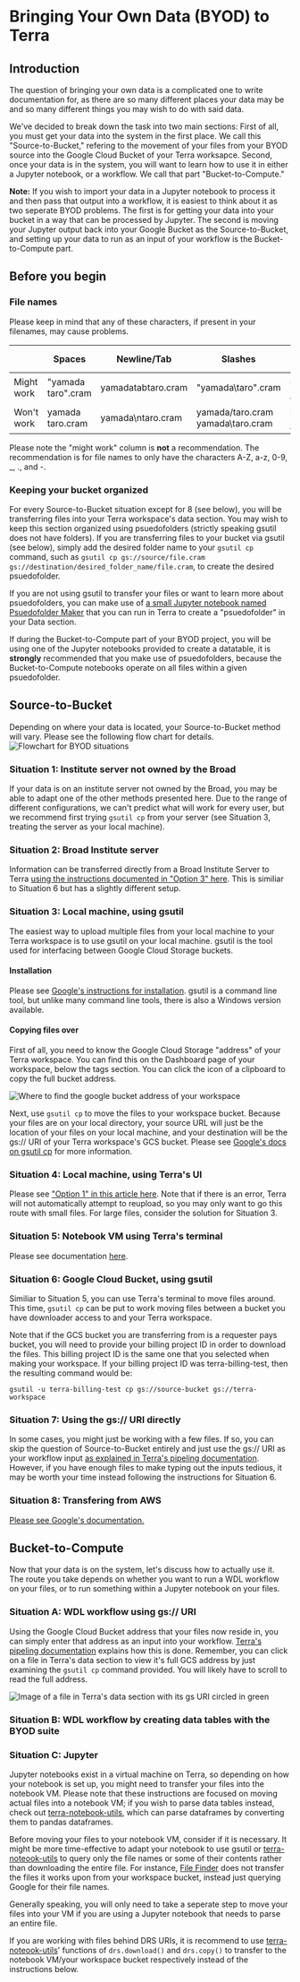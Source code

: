 # Bringing Your Own Data (BYOD) to Terra
## Introduction
The question of bringing your own data is a complicated one to write documentation for, as there are so many different places your data may be and so many different things you may wish to do with said data.

We've decided to break down the task into two main sections: First of all, you must get your data into the system in the first place. We call this "Source-to-Bucket," refering to the movement of your files from your BYOD source into the Google Cloud Bucket of your Terra worksapce. Second, once your data is in the system, you will want to learn how to use it in either a Jupyter notebook, or a workflow. We call that part "Bucket-to-Compute."

**Note:** If you wish to import your data in a Jupyter notebook to process it and then pass that output into a workflow, it is easiest to think about it as two seperate BYOD problems. The first is for getting your data into your bucket in a way that can be processed by Jupyter. The second is moving your Jupyter output back into your Google Bucket as the Source-to-Bucket, and setting up your data to run as an input of your workflow is the Bucket-to-Compute part.

## Before you begin
### File names
Please keep in mind that any of these characters, if present in your filenames, may cause problems.

|            | Spaces             | Newline/Tab  | Slashes                           | Non-ascii      |
|------------|--------------------|-------------------|-----------------------------------|----------------|
| Might work | "yamada taro".cram |   yamadatabtaro.cram      | "yamada\taro".cram                | 山田太郎.cram  |
| Won't work | yamada taro.cram   | yamada\ntaro.cram | yamada/taro.cram yamada\taro.cram | 山田 太郎.cram |

Please note the "might work" column is **not** a recommendation. The recommendation is for file names to only have the characters A-Z, a-z, 0-9, _, ., and -.

### Keeping your bucket organized
For every Source-to-Bucket situation except for 8 (see below), you will be transferring files into your Terra workspace's data section. You may wish to keep this section organized using psuedofolders (strictly speaking gsutil does not have folders). If you are transferring files to your bucket via gsutil (see below), simply add the desired folder name to your `gsutil cp` command, such as `gsutil cp gs://source/file.cram gs://destination/desired_folder_name/file.cram`, to create the desired psuedofolder.

If you are not using gsutil to transfer your files or want to learn more about psuedofolders, you can make use of [a small Jupyter notebook named Psuedofolder Maker](https://github.com/DataBiosphere/BYOD-to-Terra/blob/master/Psuedofolder%20Maker.py) that you can run in Terra to create a "psuedofolder" in your Data section. 

If during the Bucket-to-Compute part of your BYOD project, you will be using one of the Jupyter notebooks provided to create a datatable, it is **strongly** recommended that you make use of psuedofolders, because the Bucket-to-Compute notebooks operate on all files within a given psuedofolder.

## Source-to-Bucket
Depending on where your data is located, your Source-to-Bucket method will vary. Please see the following flow chart for details.
![Flowchart for BYOD situations](https://raw.githubusercontent.com/DataBiosphere/BYOD-to-Terra/anvil/BYOD%20-%20Anvil%20numbered.png)

### Situation 1: Institute server not owned by the Broad
If your data is on an institute server not owned by the Broad, you may be able to adapt one of the other methods presented here. Due to the range of different configurations, we can't predict what will work for every user, but we recommend first trying `gsutil cp` from your server (see Situation 3, treating the server as your local machine).

### Situation 2: Broad Institute server
Information can be transferred directly from a Broad Institute Server to Terra [using the instructions documented in "Option 3" here](https://support.terra.bio/hc/en-us/articles/360024056512-Uploading-to-a-workspace-Google-bucket). This is similiar to Situation 6 but has a slightly different setup.

### Situation 3: Local machine, using gsutil
The easiest way to upload multiple files from your local machine to your Terra workspace is to use gsutil on your local machine. gsutil is the tool used for interfacing between Google Cloud Storage buckets.

#### Installation
Please see [Google's instructions for installation](https://cloud.google.com/storage/docs/gsutil_install). gsutil is a command line tool, but unlike many command line tools, there is also a Windows version available.

#### Copying files over
First of all, you need to know the Google Cloud Storage "address" of your Terra workspace. You can find this on the Dashboard page of your workspace, below the tags section. You can click the icon of a clipboard to copy the full bucket address.

![Where to find the google bucket address of your workspace](https://github.com/aofarrel/tutorials/blob/master/google_bucket_resized.png?raw=true)

Next, use `gsutil cp` to move the files to your workspace bucket. Because your files are on your local directory, your source URL will just be the location of your files on your local machine, and your destination will be the gs:// URI of your Terra workspace's GCS bucket. Please see [Google's docs on gsutil cp](https://cloud.google.com/storage/docs/gsutil/commands/cp) for more information.

### Situation 4: Local machine, using Terra's UI
Please see ["Option 1" in this article here](https://support.terra.bio/hc/en-us/articles/360024056512-Uploading-to-a-workspace-Google-bucket). Note that if there is an error, Terra will not automatically attempt to reupload, so you may only want to go this route with small files. For large files, consider the solution for Situation 3.

### Situation 5: Notebook VM using Terra's terminal
Please see documentation [here](https://hackmd.io/yXS65cyfTUSY8790vZzThw).

### Situation 6: Google Cloud Bucket, using gsutil
Similiar to Situation 5, you can use Terra's terminal to move files around. This time, `gsutil cp` can be put to work moving files between a bucket you have downloader access to and your Terra workspace.

Note that if the GCS bucket you are transferring from is a requester pays bucket, you will need to provide your billing project ID in order to download the files. This billing project ID is the same one that you selected when making your workspace. If your billing project ID was terra-billing-test, then the resulting command would be:

`gsutil -u terra-billing-test cp gs://source-bucket gs://terra-workspace`

### Situation 7: Using the gs:// URI directly
In some cases, you might just be working with a few files. If so, you can skip the question of Source-to-Bucket entirely and just use the gs:// URI as your workflow input [as explained in Terra's pipeling documentation](https://support.terra.bio/hc/en-us/articles/360026521831-Configure-a-workflow-to-process-your-data#h_d8435f57-4713-40c5-b5af-150f1872057f). However, if you have enough files to make typing out the inputs tedious, it may be worth your time instead following the instructions for Situation 6.

### Situation 8: Transfering from AWS
[Please see Google's documentation.](https://cloud.google.com/migrate/compute-engine/docs/4.8/how-to/migrate-aws-to-gcp/migrating-aws-vms)

## Bucket-to-Compute
Now that your data is on the system, let's discuss how to actually use it. The route you take depends on whether you want to run a WDL workflow on your files, or to run something within a Jupyter notebook on your files.

### Situation A: WDL workflow using gs:// URI
Using the Google Cloud Bucket address that your files now reside in, you can simply enter that address as an input into your workflow. [Terra's pipeling documentation](https://support.terra.bio/hc/en-us/articles/360026521831-Configure-a-workflow-to-process-your-data#h_d8435f57-4713-40c5-b5af-150f1872057f) explains how this is done. Remember, you can click on a file in Terra's data section to view it's full GCS address by just examining the `gsutil cp` command provided. You will likely have to scroll to read the full address.

![Image of a file in Terra's data section with its gs URI circled in green](https://raw.githubusercontent.com/DataBiosphere/BYOD-to-Terra/anvil/getting%20file%20address.png)

### Situation B: WDL workflow by creating data tables with the BYOD suite

### Situation C: Jupyter
Jupyter notebooks exist in a virtual machine on Terra, so depending on how your notebook is set up, you might need to transfer your files into the notebook VM. Please note that these instructions are focused on moving actual files into a notebook VM; if you wish to parse data tables instead, check out [terra-notebook-utils](https://github.com/DataBiosphere/terra-notebook-utils), which can parse dataframes by converting them to pandas dataframes.

Before moving your files to your notebook VM, consider if it is necessary. It might be more time-effective to adapt your notebook to use gsutil or [terra-noteook-utils](https://github.com/DataBiosphere/terra-notebook-utils) to query only the file names or some of their contents rather than downloading the entire file. For instance, [File Finder](https://github.com/DataBiosphere/BYOD-to-Terra/blob/master/File%20Finder.py) does not transfer the files it works upon from your workspace bucket, instead just querying Google for their file names.

Generally speaking, you will only need to take a seperate step to move your files into your VM if you are using a Jupyter notebook that needs to parse an entire file.

If you are working with files behind DRS URIs, it is recommend to use [terra-noteook-utils](https://github.com/DataBiosphere/terra-notebook-utils)' functions of `drs.download()` and `drs.copy()` to transfer to the notebook VM/your workspace bucket respectively instead of the instructions below.